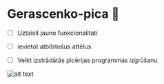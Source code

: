 # Gerascenko-pica :pizza:
- [ ] Uztaisit jauno funkcionalitati
- [ ] ievietot atbilstošus attēlus
- [ ] Veikt izstrādātās picērijas programmas izgrūšanu


![alt text](https://www.lulu.lv/cache/images/2177806891/starta-komplekts_200186692.jpg)
